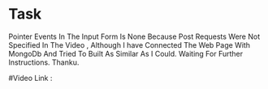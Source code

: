 # Task
Pointer Events In The Input Form Is None Because Post Requests Were Not Specified In The Video , Although I have Connected The Web Page With MongoDb 
And Tried To Built As Similar As I Could.
Waiting For Further Instructions.
Thanku.

#Video Link :
